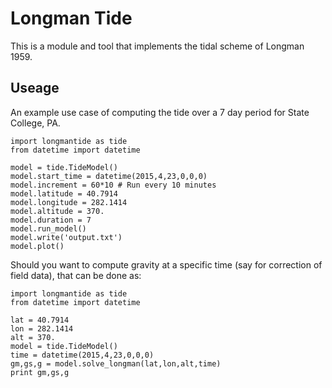 # Longman Tide

This is a module and tool that implements the tidal scheme of Longman 1959.

## Useage

An example use case of computing the tide over a 7 day period for State College, PA.

```
import longmantide as tide
from datetime import datetime

model = tide.TideModel()
model.start_time = datetime(2015,4,23,0,0,0)
model.increment = 60*10 # Run every 10 minutes
model.latitude = 40.7914
model.longitude = 282.1414
model.altitude = 370.
model.duration = 7
model.run_model()
model.write('output.txt')
model.plot()
```

Should you want to compute gravity at a specific time (say for correction of field data), that can be done as:

```
import longmantide as tide
from datetime import datetime

lat = 40.7914
lon = 282.1414
alt = 370.
model = tide.TideModel()
time = datetime(2015,4,23,0,0,0)
gm,gs,g = model.solve_longman(lat,lon,alt,time)
print gm,gs,g
```
